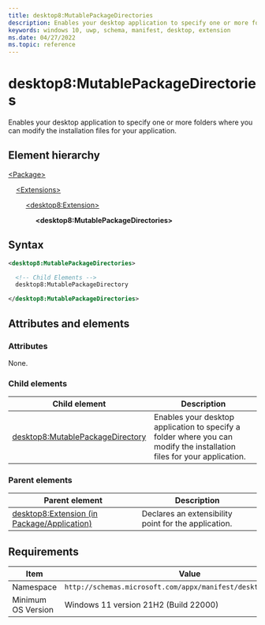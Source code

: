 ```yaml
---
title: desktop8:MutablePackageDirectories
description: Enables your desktop application to specify one or more folders where you can modify the installation files for your application.
keywords: windows 10, uwp, schema, manifest, desktop, extension
ms.date: 04/27/2022
ms.topic: reference
---
```


# desktop8:MutablePackageDirectories

Enables your desktop application to specify one or more folders where you can modify the installation files for your application.

## Element hierarchy

[\<Package\>](element-package.md)

&nbsp;&nbsp;&nbsp;&nbsp;[\<Extensions\>](element-extensions.md)

&nbsp;&nbsp;&nbsp;&nbsp; &nbsp;&nbsp;&nbsp;&nbsp;[\<desktop8:Extension\>](element-desktop8-extension.md)

&nbsp;&nbsp;&nbsp;&nbsp; &nbsp;&nbsp;&nbsp;&nbsp; &nbsp;&nbsp;&nbsp;&nbsp;**\<desktop8:MutablePackageDirectories\>**

## Syntax

```xml
<desktop8:MutablePackageDirectories>

  <!-- Child Elements -->
  desktop8:MutablePackageDirectory

</desktop8:MutablePackageDirectories>
```

## Attributes and elements

### Attributes

None.

### Child elements

| Child element | Description |
|-|-|
| [desktop8:MutablePackageDirectory](element-desktop8-mutablepackagedirectory.md) | Enables your desktop application to specify a folder where you can modify the installation files for your application. |

### Parent elements

| Parent element | Description |
|-|-|
| [desktop8:Extension (in Package/Application)](element-1-extensions.md) | Declares an extensibility point for the application. |

## Requirements

| Item  | Value  |
|--|--|
| Namespace | `http://schemas.microsoft.com/appx/manifest/desktop/windows10/8` |
| Minimum OS Version | Windows 11 version 21H2 (Build 22000) |
